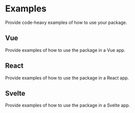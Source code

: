 # Examples

Provide code-heavy examples of how to use your package.


## Vue

Provide examples of how to use the package in a Vue app.


## React

Provide examples of how to use the package in a React app.


## Svelte

Provide examples of how to use the package in a Svelte app.
